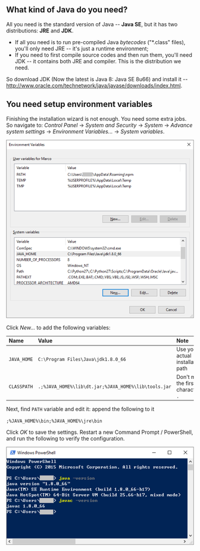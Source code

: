 ## What kind of Java do you need?

All you need is the standard version of Java -- **Java SE**, but it has two distributions: **JRE** and **JDK**.

  - If all you need is to run pre-compiled Java *bytecodes* ("*.class" files), you'll only need JRE -- it's just a
    runtime environment;
  - If you need to first compile source codes and then run them, you'll need JDK -- it contains both JRE and compiler.
    This is the distribution we need.

So download JDK (Now the latest is Java 8: Java SE 8u66) and install it --
http://www.oracle.com/technetwork/java/javase/downloads/index.html.

## You need setup environment variables

Finishing the installation wizard is not enough. You need some extra jobs. So navigate to: *Control Panel* -> *System
and Security* -> *System* -> *Advance system settings* -> *Environment Variables...* -> *System variables*.

![Environment Variables](https://raw.githubusercontent.com/MarcoXZh/OOPJavaCourse/master/Fig_EnvironmentVariables.png)

Click *New...* to add the following variables:

  Name        |  Value                                               |  Note
:------------ | :--------------------------------------------------- | :----------------------------------
  `JAVA_HOME` | `C:\Program Files\Java\jdk1.8.0_66`                  | Use your actual installation path
  `CLASSPATH` | `.;%JAVA_HOME%\lib\dt.jar;%JAVA_HOME%\lib\tools.jar` | Don't miss the first character `.`

Next, find `PATH` variable and edit it: append the following to it

`;%JAVA_HOME%\bin;%JAVA_HOME%\jre\bin`

Click *OK* to save the settings. Restart a new Command Prompt / PowerShell, and run the following to verify the
configuration.

![Installation Verification](https://raw.githubusercontent.com/MarcoXZh/OOPJavaCourse/master/Fig_InstallationVerification.png)
